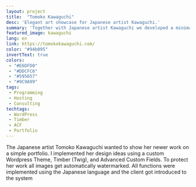 ```yaml
---
layout: project
title:  "Tomoko Kawaguchi"
desc: 'Elegant art showcase for Japanese artist Kawaguchi.'
summary: 'Together with Japanese artist Kawaguchi we developed a minimalist but elegant art showcase.'
featured_image: kawaguchi
lang: en
link: https://tomokokawaguchi.com/
color: "#94b095"
invertText: true
colors:
 - "#E6DFD0"
 - "#DDCFC6"
 - "#595657"
 - "#9C9A99"
tags:
 - Programming
 - Hosting
 - Consulting
techtags:
 - WordPress
 - Timber
 - ACF
 - Portfolio
---
```

The Japanese artist Tomoko Kawaguchi wanted to show her newer work on a simple portfolio.
I implemented her design ideas using a custom Wordpress Theme, Timber (Twig), and Advanced Custom Fields. To protect her work all images get automatically watermarked.
All functions were implemented using the Japanese language and the client got introduced to the system
